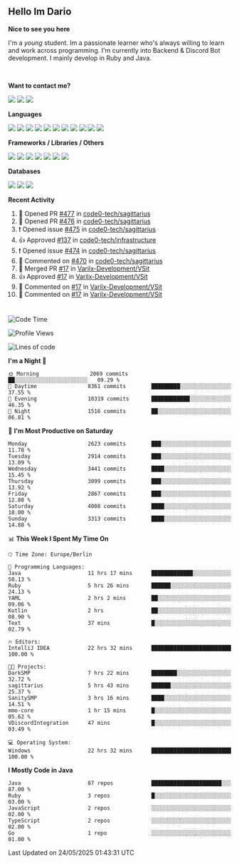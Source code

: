 <h2>Hello Im Dario</h2>

**Nice to see you here**

I'm a *young* student. Im a passionate learner who's always willing to learn and work across
programming. I'm currently into Backend & Discord Bot development. I mainly develop in Ruby and Java.

<br/>

**Want to contact me?**

<a href="https://github.com/knerio"><img src="https://img.shields.io/badge/-Github-blue?style=for-the-badge&logo=github&logoColor=white"/></a> <a href="https://discord.com/users/639416958923702292"><img src="https://img.shields.io/badge/-knerio-blue?style=for-the-badge&logo=discord&logoColor=white"/></a> <a href="https://twitch.tv/dopalos_"><img src="https://img.shields.io/badge/-twitch-blue?style=for-the-badge&logo=twitch&logoColor=white"/></a>

**Languages**

<img src="https://img.shields.io/badge/-Java-blue?style=for-the-badge&logo=java&logoColor=white"/> <img src="https://img.shields.io/badge/-Ruby-blue?style=for-the-badge&logo=Ruby&logoColor=white"/> <img src="https://img.shields.io/badge/-Git-blue?style=for-the-badge&logo=Git&logoColor=white"/> <img src="https://img.shields.io/badge/-HTML-blue?style=for-the-badge&logo=html5&logoColor=white"/> <img src="https://img.shields.io/badge/-CSS-blue?style=for-the-badge&logo=CSS3&logoColor=white"/> <img src="https://img.shields.io/badge/-Javascript-blue?style=for-the-badge&logo=javascript&logoColor=white"/> <img src="https://img.shields.io/badge/-Typescript-blue?style=for-the-badge&logo=TypeScript&logoColor=white"/> <img src="https://img.shields.io/badge/-Kotlin-blue?style=for-the-badge&logo=kotlin&logoColor=white"/> <img src="https://img.shields.io/badge/-SQL-blue?style=for-the-badge&logo=MYSQL&logoColor=white"/> <img src="https://img.shields.io/badge/-Markdown-blue?style=for-the-badge&logo=Markdown&logoColor=white"/> <img src="https://img.shields.io/badge/-JSON-blue?style=for-the-badge&logo=JSON&logoColor=white"/>
<br/>

 **Frameworks / Libraries / Others**

<img src="https://img.shields.io/badge/-Ruby_On_Rails-blue?style=for-the-badge&logo=ruby-on-rails&logoColor=white"/> <img src="https://img.shields.io/badge/-JDA-blue?style=for-the-badge&logo=JDA&logoColor=white"/> <img src="https://img.shields.io/badge/-Bootstrap-blue?style=for-the-badge&logo=Bootstrap&logoColor=white"/> <img src="https://img.shields.io/badge/-Node.JS-blue?style=for-the-badge&logo=node.js&logoColor=white"/> <img src="https://img.shields.io/badge/-React-blue?style=for-the-badge&logo=React&logoColor=white"/> <img src="https://img.shields.io/badge/-Express-blue?style=for-the-badge&logo=Express&logoColor=white"/> <img src="https://img.shields.io/badge/-Next.Js-blue?style=for-the-badge&logo=Next.Js&logoColor=white"/>

**Databases**

<img src="https://img.shields.io/badge/-MongoDB-blue?style=for-the-badge&logo=mongodb&logoColor=white"/> <img src="https://img.shields.io/badge/-MariaDB-blue?style=for-the-badge&logo=MariaDB&logoColor=white"/>
<img src="https://img.shields.io/badge/-PostgreSQL-blue?style=for-the-badge&logo=PostgreSQl&logoColor=white"/>

**Recent Activity**

<!--RECENT_ACTIVITY:start-->
1. 💪 Opened PR [#477](https://github.com/code0-tech/sagittarius/pull/477) in [code0-tech/sagittarius](https://github.com/code0-tech/sagittarius)<br>
2. 💪 Opened PR [#476](https://github.com/code0-tech/sagittarius/pull/476) in [code0-tech/sagittarius](https://github.com/code0-tech/sagittarius)<br>
3. ❗️ Opened issue [#475](https://github.com/code0-tech/sagittarius/issues/475) in [code0-tech/sagittarius](https://github.com/code0-tech/sagittarius)<br>
4. 👍 Approved [#137](https://github.com/code0-tech/infrastructure/pull/137#pullrequestreview-2865813590) in [code0-tech/infrastructure](https://github.com/code0-tech/infrastructure)<br>
5. ❗️ Opened issue [#474](https://github.com/code0-tech/sagittarius/issues/474) in [code0-tech/sagittarius](https://github.com/code0-tech/sagittarius)<br>
6. 💬 Commented on [#470](https://github.com/code0-tech/sagittarius/pull/470#discussion_r2105402012) in [code0-tech/sagittarius](https://github.com/code0-tech/sagittarius)<br>
7. 🎉 Merged PR [#17](https://github.com/Varilx-Development/VSit/pull/17) in [Varilx-Development/VSit](https://github.com/Varilx-Development/VSit)<br>
8. 👍 Approved [#17](https://github.com/Varilx-Development/VSit/pull/17#pullrequestreview-2854732322) in [Varilx-Development/VSit](https://github.com/Varilx-Development/VSit)<br>
9. 💬 Commented on [#17](https://github.com/Varilx-Development/VSit/pull/17#discussion_r2098222079) in [Varilx-Development/VSit](https://github.com/Varilx-Development/VSit)<br>
10. 💬 Commented on [#17](https://github.com/Varilx-Development/VSit/pull/17#discussion_r2098219596) in [Varilx-Development/VSit](https://github.com/Varilx-Development/VSit)<br>
<!--RECENT_ACTIVITY:end-->
 
#

<!--START_SECTION:waka-->
![Code Time](http://img.shields.io/badge/Code%20Time-1%2C183%20hrs%207%20mins-blue)

![Profile Views](http://img.shields.io/badge/Profile%20Views-1-blue)

![Lines of code](https://img.shields.io/badge/From%20Hello%20World%20I%27ve%20Written-2.4%20million%20lines%20of%20code-blue)

**I'm a Night 🦉** 

```text
🌞 Morning                2069 commits        ██░░░░░░░░░░░░░░░░░░░░░░░   09.29 % 
🌆 Daytime                8361 commits        █████████░░░░░░░░░░░░░░░░   37.55 % 
🌃 Evening                10319 commits       ████████████░░░░░░░░░░░░░   46.35 % 
🌙 Night                  1516 commits        ██░░░░░░░░░░░░░░░░░░░░░░░   06.81 % 
```
📅 **I'm Most Productive on Saturday** 

```text
Monday                   2623 commits        ███░░░░░░░░░░░░░░░░░░░░░░   11.78 % 
Tuesday                  2914 commits        ███░░░░░░░░░░░░░░░░░░░░░░   13.09 % 
Wednesday                3441 commits        ████░░░░░░░░░░░░░░░░░░░░░   15.45 % 
Thursday                 3099 commits        ███░░░░░░░░░░░░░░░░░░░░░░   13.92 % 
Friday                   2867 commits        ███░░░░░░░░░░░░░░░░░░░░░░   12.88 % 
Saturday                 4008 commits        ████░░░░░░░░░░░░░░░░░░░░░   18.00 % 
Sunday                   3313 commits        ████░░░░░░░░░░░░░░░░░░░░░   14.88 % 
```


📊 **This Week I Spent My Time On** 

```text
🕑︎ Time Zone: Europe/Berlin

💬 Programming Languages: 
Java                     11 hrs 17 mins      █████████████░░░░░░░░░░░░   50.13 % 
Ruby                     5 hrs 26 mins       ██████░░░░░░░░░░░░░░░░░░░   24.13 % 
YAML                     2 hrs 2 mins        ██░░░░░░░░░░░░░░░░░░░░░░░   09.06 % 
Kotlin                   2 hrs               ██░░░░░░░░░░░░░░░░░░░░░░░   08.90 % 
Text                     37 mins             █░░░░░░░░░░░░░░░░░░░░░░░░   02.79 % 

🔥 Editors: 
IntelliJ IDEA            22 hrs 32 mins      █████████████████████████   100.00 % 

🐱‍💻 Projects: 
DarkSMP                  7 hrs 22 mins       ████████░░░░░░░░░░░░░░░░░   32.72 % 
sagittarius              5 hrs 43 mins       ██████░░░░░░░░░░░░░░░░░░░   25.37 % 
SanitySMP                3 hrs 16 mins       ████░░░░░░░░░░░░░░░░░░░░░   14.51 % 
mmo-core                 1 hr 15 mins        █░░░░░░░░░░░░░░░░░░░░░░░░   05.62 % 
VDiscordIntegration      47 mins             █░░░░░░░░░░░░░░░░░░░░░░░░   03.49 % 

💻 Operating System: 
Windows                  22 hrs 32 mins      █████████████████████████   100.00 % 
```

**I Mostly Code in Java** 

```text
Java                     87 repos            ██████████████████████░░░   87.00 % 
Ruby                     3 repos             █░░░░░░░░░░░░░░░░░░░░░░░░   03.00 % 
JavaScript               2 repos             ░░░░░░░░░░░░░░░░░░░░░░░░░   02.00 % 
TypeScript               2 repos             ░░░░░░░░░░░░░░░░░░░░░░░░░   02.00 % 
Go                       1 repo              ░░░░░░░░░░░░░░░░░░░░░░░░░   01.00 % 
```




 Last Updated on 24/05/2025 01:43:31 UTC
<!--END_SECTION:waka-->

